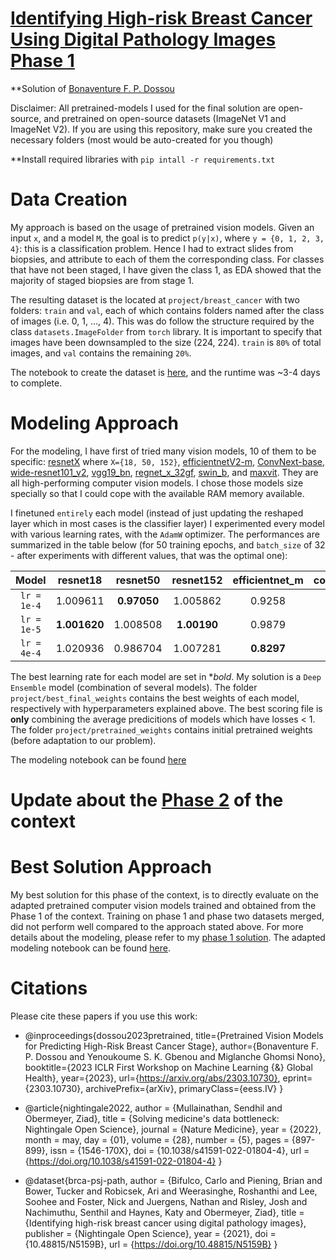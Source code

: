 # [Identifying High-risk Breast Cancer Using Digital Pathology Images Phase 1](https://app.nightingalescience.org/contests/3jmp2y128nxd)

**Solution of [Bonaventure F. P. Dossou](https://bonaventuredossou.github.io/)

Disclaimer: All pretrained-models I used for the final solution are open-source, and pretrained on open-source datasets (ImageNet V1 and ImageNet V2). If you are using this repository, make sure you created the necessary folders (most would be auto-created for you though)

**Install required libraries with `pip intall -r requirements.txt`

# Data Creation

My approach is based on the usage of pretrained vision models. Given an input `x`, and a model `M`, 
the goal is to predict `p(y|x)`, where `y = {0, 1, 2, 3, 4}`: this is a classification problem. Hence I had to extract slides from biopsies, and attribute to each of them the corresponding class. For classes that have not been staged, I have given the class 1, as EDA showed that the majority of staged biopsies are from stage 1.

The resulting dataset is the located at `project/breast_cancer` with two folders: `train` and `val`, each of which contains folders named after the class of images (i.e. 0, 1, ..., 4). This was do follow the structure required by the class `datasets.ImageFolder` from `torch` library. It is important to specify that images have been downsampled to the size (224, 224). `train` is `80%` of total images, and `val` contains the remaining `20%`.

The notebook to create the dataset is [here](project/DataCreation.ipynb), and the runtime was ~3-4 days to complete. 

# Modeling Approach

For the modeling, I have first of tried many vision models, 10 of them to be specific: [resnetX](https://pytorch.org/vision/main/models/resnet.html) where `X={18, 50, 152}`, [efficientnetV2-m](https://pytorch.org/vision/stable/models/efficientnetv2.html), [ConvNext-base](https://pytorch.org/vision/stable/models/convnext.html), [wide-resnet101_v2](https://pytorch.org/vision/stable/models/wide_resnet.html), [vgg19_bn](https://pytorch.org/vision/stable/models/vgg.html), [regnet_x_32gf](https://pytorch.org/vision/stable/models/generated/torchvision.models.regnet_x_32gf.html), [swin_b](https://pytorch.org/vision/stable/models/generated/torchvision.models.swin_b.html), 
and [maxvit](https://pytorch.org/vision/stable/models/maxvit.html). They are all high-performing computer vision models. I chose those models size specially so that I could cope with the available RAM memory available.

I finetuned `entirely` each model (instead of just updating the reshaped layer which in most cases is the classifier layer)
I experimented every model with various learning rates, with the `AdamW` optimizer. The performances are summarized in the table below (for 50 training epochs, and `batch_size` of 32 - after experiments with different values, that was the optimal one):

Model | resnet18 | resnet50 | resnet152 | efficientnet_m | convnext_base | wide_resnet101_v2 | vgg19_bn | regnet_x_32gf | swin_b | maxvit |
|:---: |:---: |:---: | :---: |:---: | :---: | :---: | :---: | :---: | :---: | :---: |
`lr = 1e-4` | 1.009611 | **0.97050** | 1.005862| 0.9258 | 1.0099 | **0.9312** | **0.939045** | 0.992109 | 0.898370 | **0.855656** |
`lr = 1e-5` | **1.001620** | 1.008508 | **1.00190** | 0.9879 | **0.9574** | 1.012101 | 0.994687 | **0.988756** | **0.897878** | 0.893357 |
`lr = 4e-4` | 1.020936 | 0.986704 | 1.007281 | **0.8297** | 1.1101 | **1.0339** | 1.107765 | 1.000450 | 1.231371 | 1.098370 |

The best learning rate for each model are set in **bold*. My solution is a `Deep Ensemble` model (combination of several models). The folder `project/best_final_weights` contains the best weights of each model, respectively with hyperparameters explained above. The best scoring file is **only** combining the average predicitions of models which have losses < 1. The folder `project/pretrained_weights` contains initial pretrained weights (before adaptation to our problem).

The modeling notebook can be found [here](project/Modeling.ipynb)

# Update about the [Phase 2](https://app.nightingalescience.org/contests/vd8g98zv9w0p) of the context

# Best Solution Approach

My best solution for this phase of the context, is to directly evaluate on the adapted pretrained computer vision models trained and obtained from the Phase 1 of the context. Training on phase 1 and phase two datasets merged, did not perform well compared to the approach stated above. For more details about the modeling, please refer to my [phase 1 solution](https://github.com/bonaventuredossou/nightingale_winning_solution). The adapted modeling notebook can be found [here](project/Modeling_Phase_2.ipynb).

# Citations
Please cite these papers if you use this work:

- @inproceedings{dossou2023pretrained,
    title={Pretrained Vision Models for Predicting High-Risk Breast Cancer Stage},
    author={Bonaventure F. P. Dossou and Yenoukoume S. K. Gbenou and Miglanche Ghomsi Nono},
    booktitle={2023 ICLR First Workshop on Machine Learning {\&} Global Health},
    year={2023},
    url={https://arxiv.org/abs/2303.10730},
    eprint={2303.10730},
    archivePrefix={arXiv},
    primaryClass={eess.IV}
} 

- @article{nightingale2022,
  author = {Mullainathan, Sendhil and Obermeyer, Ziad},
  title = {Solving medicine's data bottleneck: Nightingale Open Science},
  journal = {Nature Medicine},
  year = {2022},
  month = may,
  day = {01},
  volume = {28},
  number = {5},
  pages = {897-899},
  issn = {1546-170X},
  doi = {10.1038/s41591-022-01804-4},
  url = {https://doi.org/10.1038/s41591-022-01804-4}
}

- @dataset{brca-psj-path,
  author = {Bifulco, Carlo and Piening, Brian and Bower, Tucker and Robicsek, Ari and Weerasinghe, Roshanthi and Lee, Soohee and Foster, Nick and Juergens, Nathan and Risley, Josh and Nachimuthu, Senthil and Haynes, Katy and Obermeyer, Ziad},
  title = {Identifying high-risk breast cancer using digital pathology images},
  publisher = {Nightingale Open Science},
  year = {2021},
  doi = {10.48815/N5159B},
  url = {https://doi.org/10.48815/N5159B}
}